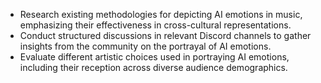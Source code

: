 - Research existing methodologies for depicting AI emotions in music, emphasizing their effectiveness in cross-cultural representations.
- Conduct structured discussions in relevant Discord channels to gather insights from the community on the portrayal of AI emotions.
- Evaluate different artistic choices used in portraying AI emotions, including their reception across diverse audience demographics.